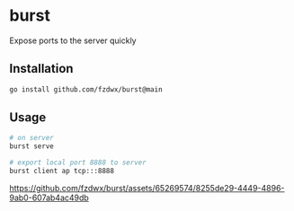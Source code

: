# burst

Expose ports to the server quickly

## Installation

```sh
go install github.com/fzdwx/burst@main
```

## Usage

```sh
# on server
burst serve

# export local port 8888 to server
burst client ap tcp:::8888
```
https://github.com/fzdwx/burst/assets/65269574/8255de29-4449-4896-9ab0-607ab4ac49db
